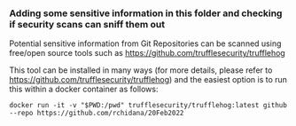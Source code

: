 ### Adding some sensitive information in this folder and checking if security scans can sniff them out

Potential sensitive information from Git Repositories can be scanned using free/open source tools such as https://github.com/trufflesecurity/trufflehog <br>

This tool can be installed in many ways (for more details, please refer to https://github.com/trufflesecurity/trufflehog) and the easiest option is to run this within a docker container as follows: <br>

```
docker run -it -v "$PWD:/pwd" trufflesecurity/trufflehog:latest github --repo https://github.com/rchidana/20Feb2022
```

